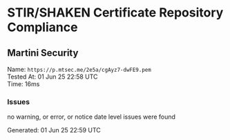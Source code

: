 # STIR/SHAKEN Certificate Repository Compliance

## Martini Security

Name: `https://p.mtsec.me/2e5a/cgAyz7-dwFE9.pem`\
Tested At: 01 Jun 25 22:58 UTC\
Time: 16ms

### Issues

no warning, or error, or notice date level issues were found

Generated: 01 Jun 25 22:59 UTC